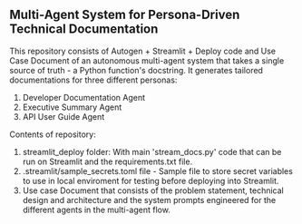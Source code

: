 Multi-Agent System for Persona-Driven Technical Documentation 
--------------------------------------------------------------

This repository consists of Autogen + Streamlit + Deploy code and Use Case Document of an autonomous multi-agent system that takes a single source of truth - a Python function's docstring.
It generates tailored documentations for three different personas:
1. Developer Documentation Agent
2. Executive Summary Agent
3. API User Guide Agent

Contents of repository:

1. streamlit_deploy folder: With main 'stream_docs.py' code that can be run on Streamlit and the requirements.txt file.
2. .streamlit/sample_secrets.toml file - Sample file to store secret variables to use in local enviroment for testing before deploying into Streamlit.
3. Use case Document that consists of the problem statement, technical design and architecture and the system prompts engineered for the different agents in the multi-agent flow.
